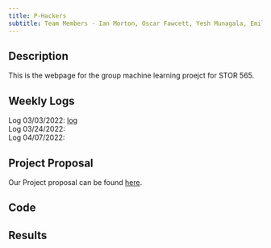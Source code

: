 ```yaml
---
title: P-Hackers
subtitle: Team Members - Ian Morton, Oscar Fawcett, Yesh Munagala, Emily Przykucki, Weston Murdock
---
```


## Description
This is the webpage for the group machine learning proejct for STOR 565.

## Weekly Logs
Log 03/03/2022: <a href="The_P-Hackers_03-02-2022.pdf" target="_blank">log</a>  
Log 03/24/2022:  
Log 04/07/2022:  

## Project Proposal
Our Project proposal can be found <a href="" target="_blank">here</a>.
## Code

## Results
